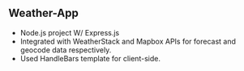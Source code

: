 ## Weather-App
* Node.js project W/ Express.js
* Integrated with WeatherStack and Mapbox APIs for forecast and geocode data respectively.
* Used HandleBars template for client-side.
